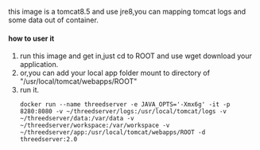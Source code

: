 this image is a tomcat8.5 and use jre8,you can mapping tomcat logs and some data out of container.
#### how to user it
1. run this image and get in,just cd to ROOT and use wget download your application.
1. or,you can add your local app folder mount to directory of "/usr/local/tomcat/webapps/ROOT"
1. run it.
    ```
    docker run --name threedserver -e JAVA_OPTS='-Xmx6g' -it -p 8280:8080 -v ~/threedserver/logs:/usr/local/tomcat/logs -v ~/threedserver/data:/var/data -v ~/threedserver/workspace:/var/workspace -v ~/threedserver/app:/usr/local/tomcat/webapps/ROOT -d threedserver:2.0
    ```
